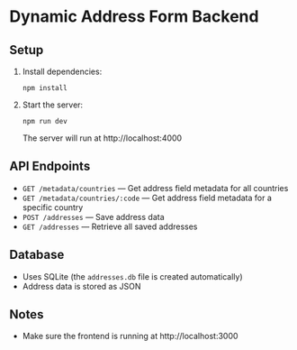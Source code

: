 # Dynamic Address Form Backend

## Setup
1. Install dependencies:
   ```
   npm install
   ```
2. Start the server:
   ```
   npm run dev
   ```
   The server will run at http://localhost:4000

## API Endpoints
- `GET /metadata/countries` — Get address field metadata for all countries
- `GET /metadata/countries/:code` — Get address field metadata for a specific country
- `POST /addresses` — Save address data
- `GET /addresses` — Retrieve all saved addresses

## Database
- Uses SQLite (the `addresses.db` file is created automatically)
- Address data is stored as JSON

## Notes
- Make sure the frontend is running at http://localhost:3000